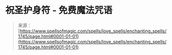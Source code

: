 <!--yml

category: 未分类

date: 2024-06-12 18:35:01

-->

# 祝圣护身符 - 免费魔法咒语

> 来源：[https://www.spellsofmagic.com/spells/love_spells/enchanting_spells/1745/page.html#0001-01-01](https://www.spellsofmagic.com/spells/love_spells/enchanting_spells/1745/page.html#0001-01-01)
